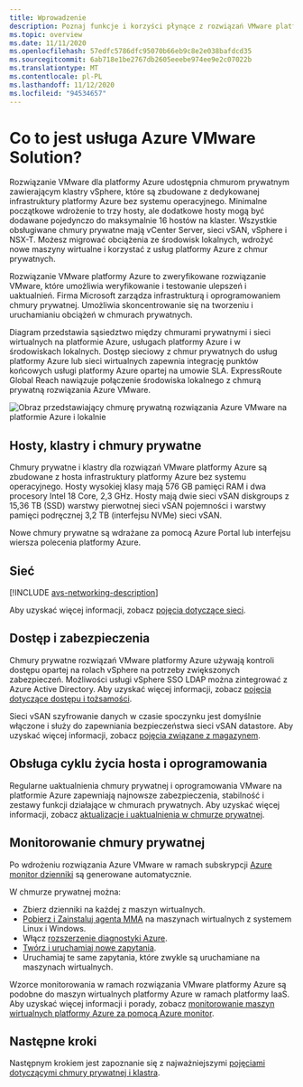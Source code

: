 ```yaml
---
title: Wprowadzenie
description: Poznaj funkcje i korzyści płynące z rozwiązań VMware platformy Azure w celu wdrażania obciążeń opartych na oprogramowaniu VMware na platformie Azure i zarządzania nimi.
ms.topic: overview
ms.date: 11/11/2020
ms.openlocfilehash: 57edfc5786dfc95070b66eb9c8e2e038bafdcd35
ms.sourcegitcommit: 6ab718e1be2767db2605eeebe974ee9e2c07022b
ms.translationtype: MT
ms.contentlocale: pl-PL
ms.lasthandoff: 11/12/2020
ms.locfileid: "94534657"
---
```

# <a name="what-is-azure-vmware-solution"></a>Co to jest usługa Azure VMware Solution?

Rozwiązanie VMware dla platformy Azure udostępnia chmurom prywatnym zawierającym klastry vSphere, które są zbudowane z dedykowanej infrastruktury platformy Azure bez systemu operacyjnego. Minimalne początkowe wdrożenie to trzy hosty, ale dodatkowe hosty mogą być dodawane pojedynczo do maksymalnie 16 hostów na klaster.  Wszystkie obsługiwane chmury prywatne mają vCenter Server, sieci vSAN, vSphere i NSX-T. Możesz migrować obciążenia ze środowisk lokalnych, wdrożyć nowe maszyny wirtualne i korzystać z usług platformy Azure z chmur prywatnych.

Rozwiązanie VMware platformy Azure to zweryfikowane rozwiązanie VMware, które umożliwia weryfikowanie i testowanie ulepszeń i uaktualnień. Firma Microsoft zarządza infrastrukturą i oprogramowaniem chmury prywatnej. Umożliwia skoncentrowanie się na tworzeniu i uruchamianiu obciążeń w chmurach prywatnych. 

Diagram przedstawia sąsiedztwo między chmurami prywatnymi i sieci wirtualnych na platformie Azure, usługach platformy Azure i w środowiskach lokalnych. Dostęp sieciowy z chmur prywatnych do usług platformy Azure lub sieci wirtualnych zapewnia integrację punktów końcowych usługi platformy Azure opartej na umowie SLA. ExpressRoute Global Reach nawiązuje połączenie środowiska lokalnego z chmurą prywatną rozwiązania Azure VMware. 

![Obraz przedstawiający chmurę prywatną rozwiązania Azure VMware na platformie Azure i lokalnie](./media/adjacency-overview-drawing-final.png)

## <a name="hosts-clusters-and-private-clouds"></a>Hosty, klastry i chmury prywatne

Chmury prywatne i klastry dla rozwiązań VMware platformy Azure są zbudowane z hosta infrastruktury platformy Azure bez systemu operacyjnego. Hosty wysokiej klasy mają 576 GB pamięci RAM i dwa procesory Intel 18 Core, 2,3 GHz. Hosty mają dwie sieci vSAN diskgroups z 15,36 TB (SSD) warstwy pierwotnej sieci vSAN pojemności i warstwy pamięci podręcznej 3,2 TB (interfejsu NVMe) sieci vSAN.

Nowe chmury prywatne są wdrażane za pomocą Azure Portal lub interfejsu wiersza polecenia platformy Azure.

## <a name="networking"></a>Sieć

[!INCLUDE [avs-networking-description](includes/azure-vmware-solution-networking-description.md)]

Aby uzyskać więcej informacji, zobacz [pojęcia dotyczące sieci](concepts-networking.md).

## <a name="access-and-security"></a>Dostęp i zabezpieczenia

Chmury prywatne rozwiązań VMware platformy Azure używają kontroli dostępu opartej na rolach vSphere na potrzeby zwiększonych zabezpieczeń. Możliwości usługi vSphere SSO LDAP można zintegrować z Azure Active Directory. Aby uzyskać więcej informacji, zobacz [pojęcia dotyczące dostępu i tożsamości](concepts-identity.md).  

Sieci vSAN szyfrowanie danych w czasie spoczynku jest domyślnie włączone i służy do zapewniania bezpieczeństwa sieci vSAN datastore. Aby uzyskać więcej informacji, zobacz [pojęcia związane z magazynem](concepts-storage.md).

## <a name="host-and-software-lifecycle-maintenance"></a>Obsługa cyklu życia hosta i oprogramowania

Regularne uaktualnienia chmury prywatnej i oprogramowania VMware na platformie Azure zapewniają najnowsze zabezpieczenia, stabilność i zestawy funkcji działające w chmurach prywatnych. Aby uzyskać więcej informacji, zobacz [aktualizacje i uaktualnienia w chmurze prywatnej](concepts-upgrades.md).

## <a name="monitoring-your-private-cloud"></a>Monitorowanie chmury prywatnej

Po wdrożeniu rozwiązania Azure VMware w ramach subskrypcji [Azure monitor dzienniki](../azure-monitor/overview.md) są generowane automatycznie. 

W chmurze prywatnej można:
- Zbierz dzienniki na każdej z maszyn wirtualnych.
- [Pobierz i Zainstaluj agenta MMA](../azure-monitor/platform/log-analytics-agent.md#installation-options) na maszynach wirtualnych z systemem Linux i Windows.
- Włącz [rozszerzenie diagnostyki Azure](../azure-monitor/platform/diagnostics-extension-overview.md).
- [Twórz i uruchamiaj nowe zapytania](../azure-monitor/platform/data-platform-logs.md#log-queries).
- Uruchamiaj te same zapytania, które zwykle są uruchamiane na maszynach wirtualnych.

Wzorce monitorowania w ramach rozwiązania VMware platformy Azure są podobne do maszyn wirtualnych platformy Azure w ramach platformy IaaS. Aby uzyskać więcej informacji i porady, zobacz [monitorowanie maszyn wirtualnych platformy Azure za pomocą Azure monitor](../azure-monitor/insights/monitor-vm-azure.md).

## <a name="next-steps"></a>Następne kroki

Następnym krokiem jest zapoznanie się z najważniejszymi [pojęciami dotyczącymi chmury prywatnej i klastra](concepts-private-clouds-clusters.md).

<!-- LINKS - external -->

<!-- LINKS - internal -->
[concepts-private-clouds-clusters]: ./concepts-private-clouds-clusters.md

